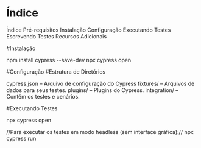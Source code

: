 # Índice

Índice
Pré-requisitos
Instalação
Configuração
Executando Testes
Escrevendo Testes
Recursos Adicionais


#Instalação

npm install cypress --save-dev
npx cypress open


#Configuração
#Estrutura de Diretórios


cypress.json – Arquivo de configuração do Cypress
fixtures/ – Arquivos de dados para seus testes.
plugins/ – Plugins do Cypress.
integration/ – Contém os testes e cenários.


#Executando Testes


npx cypress open

//Para executar os testes em modo headless (sem interface gráfica)://
npx cypress run

